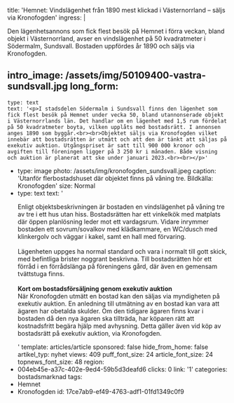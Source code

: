 title: 'Hemnet: Vindslägenhet från 1890 mest klickad i Västernorrland – säljs via Kronofogden'
ingress: |
  <p>Den lägenhetsannons som fick flest besök på Hemnet i förra veckan, bland objekt i Västernorrland, avser en vindslägenhet på 50 kvadratmeter i Södermalm, Sundsvall. Bostaden uppfördes år 1890 och säljs via Kronofogden.
  </p>
  
intro_image: /assets/img/50109400-vastra-sundsvall.jpg
long_form:
  -
    type: text
    text: '<p>I stadsdelen Södermalm i Sundsvall finns den lägenhet som fick flest besök på Hemnet under vecka 50, bland utannonserade objekt i Västernorrlands län. Det handlar om en lägenhet med 1,5 rum fördelat på 50 kvadratmeter boyta, vilken upplåts med bostadsrätt. I annonsen anges 1890 som byggår.<br><br>Objektet säljs via Kronofogden vilket innebär att bostadsrätten är utmätt och att den är tänkt att säljas på exekutiv auktion. Utgångspriset är satt till 900 000 kronor och avgiften till föreningen ligger på 3 250 kr i månaden. Både visning och auktion är planerat att ske under januari 2023.<br><br></p>'
  -
    type: image
    photo: /assets/img/kronofogden_sundsvall.jpeg
    caption: 'Utanför flerbostadshuset där objektet finns på våning tre. Bildkälla: Kronofogden'
    size: Normal
  -
    type: text
    text: '<p>Enligt objektsbeskrivningen är bostaden en vindslägenhet på våning tre av tre i ett hus utan hiss. Bostadsrätten har ett vinkelkök med matplats där öppen planlösning leder mot ett vardagsrum. Vidare inrymmer bostaden ett sovrum/sovalkov med klädkammare, en WC/dusch med klinkergolv och väggar i kakel, samt en hall med förvaring.<br><br>Lägenheten uppges ha normal standard och vara i normalt till gott skick, med befintliga brister noggrant beskrivna. Till bostadsrätten hör ett förråd i en förrådslänga på föreningens gård, där även en gemensam tvättstuga finns.<br><br><b>Kort om bostadsförsäljning genom exekutiv auktion</b><br>När Kronofogden utmätt en bostad kan den säljas via myndigheten på exekutiv auktion. En anledning till utmätning av en bostad kan vara att ägaren har obetalda skulder. Om den tidigare ägaren finns kvar i bostaden då den nya ägaren ska tillträda, har köparen rätt att kostnadsfritt begära hjälp med avhysning. Detta gäller även vid köp av bostadsrätt på exekutiv auktion, via Kronofogden.&nbsp;</p>'
template: articles/article
sponsored: false
hide_from_home: false
artikel_typ: nyhet
views: 409
puff_font_size: 24
article_font_size: 24
topnews_font_size: 48
region:
  - 004eb45e-a37c-402e-9ed4-59b5d3deafd6
clicks: 0
link: '1'
categories: bostadsmarknad
tags:
  - Hemnet
  - Kronofogden
id: 17ce7ab9-ef49-4763-adf1-01fd1349c0f9
